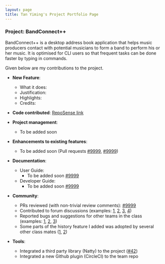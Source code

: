 ```yaml
---
layout: page
title: Tan Yiming's Project Portfolio Page
---
```


### Project: BandConnect++

BandConnect++ is a desktop address book application that helps music producers contact with potential musicians to form a band to perform his or her music. It is optimised for CLI users so that frequent tasks can be done faster by typing in commands.

Given below are my contributions to the project.

* **New Feature**: 
  * What it does: 
  * Justification: 
  * Highlights: 
  * Credits:

* **Code contributed**: [RepoSense link](https://nus-cs2103-ay2324s1.github.io/tp-dashboard/?search=tanyyyming&sort=groupTitle&sortWithin=title&timeframe=commit&mergegroup=&groupSelect=groupByRepos&breakdown=true&checkedFileTypes=docs~functional-code~test-code&since=2023-09-22&tabOpen=true&tabType=authorship&tabAuthor=tanyyyming&tabRepo=AY2324S1-CS2103T-W11-3%2Ftp%5Bmaster%5D&authorshipIsMergeGroup=false&authorshipFileTypes=&authorshipIsBinaryFileTypeChecked=false&authorshipIsIgnoredFilesChecked=false)

* **Project management**:
  * To be added soon

* **Enhancements to existing features**:
  * To be added soon (Pull requests [\#9999](), [\#9999]())

* **Documentation**:
  * User Guide:
    * To be added soon [\#9999]()
  * Developer Guide:
    * To be added soon [\#9999]()

* **Community**:
  * PRs reviewed (with non-trivial review comments): [\#9999]()
  * Contributed to forum discussions (examples: [1](), [2](), [3](), [4]())
  * Reported bugs and suggestions for other teams in the class (examples: [1](), [2](), [3]())
  * Some parts of the history feature I added was adopted by several other class mates ([1](), [2]())

* **Tools**:
  * Integrated a third party library (Natty) to the project ([\#42]())
  * Integrated a new Github plugin (CircleCI) to the team repo
